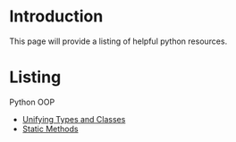 # Introduction #

This page will provide a listing of helpful python resources.

# Listing #

Python OOP
  * [Unifying Types and Classes](http://www.python.org/download/releases/2.2/descrintro/)
  * [Static Methods](http://tomayko.com/articles/2004/12/15/the-static-method-thing)